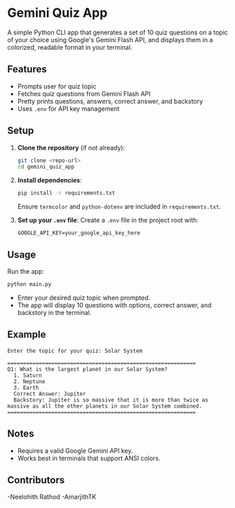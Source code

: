 # Gemini Quiz App

A simple Python CLI app that generates a set of 10 quiz questions on a topic of your choice using Google's Gemini Flash API, and displays them in a colorized, readable format in your terminal.

## Features
- Prompts user for quiz topic
- Fetches quiz questions from Gemini Flash API
- Pretty prints questions, answers, correct answer, and backstory
- Uses `.env` for API key management

## Setup

1. **Clone the repository** (if not already):
   ```sh
   git clone <repo-url>
   cd gemini_quiz_app
   ```

2. **Install dependencies**:
   ```sh
   pip install -r requirements.txt
   ```
   Ensure `termcolor` and `python-dotenv` are included in `requirements.txt`.

3. **Set up your `.env` file**:
   Create a `.env` file in the project root with:
   ```env
   GOOGLE_API_KEY=your_google_api_key_here
   ```

## Usage

Run the app:
```sh
python main.py
```

- Enter your desired quiz topic when prompted.
- The app will display 10 questions with options, correct answer, and backstory in the terminal.

## Example
```
Enter the topic for your quiz: Solar System

============================================================
Q1: What is the largest planet in our Solar System?
  1. Saturn
  2. Neptune
  3. Earth
  Correct Answer: Jupiter
  Backstory: Jupiter is so massive that it is more than twice as massive as all the other planets in our Solar System combined.
============================================================
```

## Notes
- Requires a valid Google Gemini API key.
- Works best in terminals that support ANSI colors.

## Contributors
-Neelohith Rathod
-AmarjithTK
